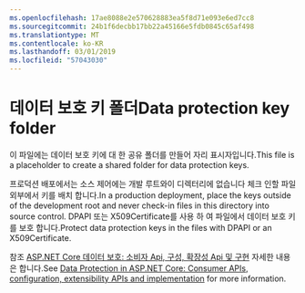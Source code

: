 ```yaml
---
ms.openlocfilehash: 17ae8088e2e570628883ea5f8d71e093e6ed7cc8
ms.sourcegitcommit: 24b1f6decbb17bb22a45166e5fdb0845c65af498
ms.translationtype: MT
ms.contentlocale: ko-KR
ms.lasthandoff: 03/01/2019
ms.locfileid: "57043030"
---
```

# <a name="data-protection-key-folder"></a><span data-ttu-id="2f455-101">데이터 보호 키 폴더</span><span class="sxs-lookup"><span data-stu-id="2f455-101">Data protection key folder</span></span>

<span data-ttu-id="2f455-102">이 파일에는 데이터 보호 키에 대 한 공유 폴더를 만들어 자리 표시자입니다.</span><span class="sxs-lookup"><span data-stu-id="2f455-102">This file is a placeholder to create a shared folder for data protection keys.</span></span>

<span data-ttu-id="2f455-103">프로덕션 배포에서는 소스 제어에는 개발 루트와이 디렉터리에 없습니다 체크 인할 파일 외부에서 키를 배치 합니다.</span><span class="sxs-lookup"><span data-stu-id="2f455-103">In a production deployment, place the keys outside of the development root and never check-in files in this directory into source control.</span></span> <span data-ttu-id="2f455-104">DPAPI 또는 X509Certificate를 사용 하 여 파일에서 데이터 보호 키를 보호 합니다.</span><span class="sxs-lookup"><span data-stu-id="2f455-104">Protect data protection keys in the files with DPAPI or an X509Certificate.</span></span>

<span data-ttu-id="2f455-105">참조 [ASP.NET Core 데이터 보호: 소비자 Api, 구성, 확장성 Api 및 구현](https://docs.microsoft.com/aspnet/core/security/data-protection/) 자세한 내용은 합니다.</span><span class="sxs-lookup"><span data-stu-id="2f455-105">See [Data Protection in ASP.NET Core: Consumer APIs, configuration, extensibility APIs and implementation](https://docs.microsoft.com/aspnet/core/security/data-protection/) for more information.</span></span>
